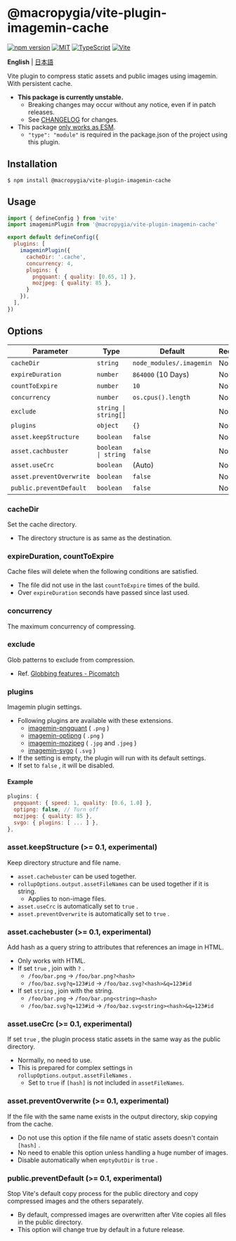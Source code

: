 # @macropygia/vite-plugin-imagemin-cache

[![npm version](https://img.shields.io/npm/v/@macropygia/vite-plugin-imagemin-cache.svg?style=flat-square)](https://www.npmjs.com/package/@macropygia/vite-plugin-imagemin-cache)
[![MIT](https://img.shields.io/npm/l/@macropygia/vite-plugin-imagemin-cache?style=flat-square)](./LICENSE)
[![TypeScript](https://img.shields.io/badge/TypeScript-3178c6?style=flat-square&logo=typescript&logoColor=white)](https://www.typescriptlang.org/)
[![Vite](https://img.shields.io/badge/Vite-646cff?style=flat-square&logo=Vite&logoColor=white)](https://vitejs.dev/)

**English** | [日本語](README.ja_JP.md)

Vite plugin to compress static assets and public images using imagemin. With persistent cache.

- **This package is currently unstable.**
    - Breaking changes may occur without any notice, even if in patch releases.
    - See [CHANGELOG](CHANGELOG.md) for changes.
- This package [only works as ESM](https://gist.github.com/sindresorhus/a39789f98801d908bbc7ff3ecc99d99c).
    - `"type": "module"` is required in the package.json of the project using this plugin.

## Installation

```shell
$ npm install @macropygia/vite-plugin-imagemin-cache
```

## Usage

```js
import { defineConfig } from 'vite'
import imageminPlugin from '@macropygia/vite-plugin-imagemin-cache'

export default defineConfig({
  plugins: [
    imageminPlugin({
      cacheDir: '.cache',
      concurrency: 4,
      plugins: {
        pngquant: { quality: [0.65, 1] },
        mozjpeg: { quality: 85 },
      }
    }),
  ],
})
```

## Options

| Parameter                | Type                 | Default                  | Required |
| ------------------------ | -------------------- | ------------------------ | -------- |
| `cacheDir`               | `string`             | `node_modules/.imagemin` | No       |
| `expireDuration`         | `number`             | `864000` (10 Days)       | No       |
| `countToExpire`          | `number`             | `10`                     | No       |
| `concurrency`            | `number`             | `os.cpus().length`       | No       |
| `exclude`                | `string \| string[]` |                          | No       |
| `plugins`                | `object`             | `{}`                     | No       |
| `asset.keepStructure`    | `boolean`            | `false`                  | No       |
| `asset.cachbuster`       | `boolean \| string`  | `false`                  | No       |
| `asset.useCrc`           | `boolean`            | (Auto)                   | No       |
| `asset.preventOverwrite` | `boolean`            | `false`                  | No       |
| `public.preventDefault`  | `boolean`            | `false`                  | No       |

### cacheDir

Set the cache directory.

- The directory structure is as same as the destination.

### expireDuration, countToExpire

Cache files will delete when the following conditions are satisfied.

- The file did not use in the last `countToExpire` times of the build.
- Over `expireDuration` seconds have passed since last used.

### concurrency

The maximum concurrency of compressing.

### exclude

Glob patterns to exclude from compression.

- Ref. [Globbing features - Picomatch](https://github.com/micromatch/picomatch#globbing-features)

### plugins

Imagemin plugin settings.

- Following plugins are available with these extensions.
    - [imagemin-pngquant](https://www.npmjs.com/package/imagemin-pngquant) ( `.png` )
    - [imagemin-optipng](https://www.npmjs.com/package/imagemin-optipng) ( `.png` )
    - [imagemin-mozjpeg](https://www.npmjs.com/package/imagemin-mozjpeg) ( `.jpg` and `.jpeg` )
    - [imagemin-svgo](https://www.npmjs.com/package/imagemin-svgo) ( `.svg` )
- If the setting is empty, the plugin will run with its default settings.
- If set to `false` , it will be disabled.

#### Example

```js
plugins: {
  pngquant: { speed: 1, quality: [0.6, 1.0] },
  optipng: false, // Turn off
  mozjpeg: { quality: 85 },
  svgo: { plugins: [ ... ] },
},
```

### asset.keepStructure (>= 0.1, experimental)

Keep directory structure and file name.

- `asset.cachebuster` can be used together.
- `rollupOptions.output.assetFileNames` can be used together if it is string.
    - Applies to non-image files.
- `asset.useCrc` is automatically set to `true` .
- `asset.preventOverwrite` is automatically set to `true` .

### asset.cachebuster (>= 0.1, experimental)

Add hash as a query string to attributes that references an image in HTML.

- Only works with HTML.
- If set `true` , join with `?` .
    - `/foo/bar.png` -> `/foo/bar.png?<hash>`
    - `/foo/baz.svg?q=123#id` -> `/foo/baz.svg?<hash>&q=123#id`
- If set `string` , join with the string.
    - `/foo/bar.png` -> `/foo/bar.png<string><hash>`
    - `/foo/baz.svg?q=123#id` -> `/foo/baz.svg<string><hash>&q=123#id`

### asset.useCrc (>= 0.1, experimental)

If set `true` , the plugin process static assets in the same way as the public directory.

- Normally, no need to use.
- This is prepared for complex settings in `rollupOptions.output.assetFileNames` .
    - Set to `true` if `[hash]` is not included in `assetFileNames`.

### asset.preventOverwrite (>= 0.1, experimental)

If the file with the same name exists in the output directory, skip copying from the cache.

- Do not use this option if the file name of static assets doesn't contain `[hash]` .
- No need to enable this option unless handling a huge number of images.
- Disable automatically when `emptyOutDir` is `true` .

### public.preventDefault (>= 0.1, experimental)

Stop Vite's default copy process for the public directory and copy compressed images and the others separately.

- By default, compressed images are overwritten after Vite copies all files in the public directory.
- This option will change true by default in a future release.
